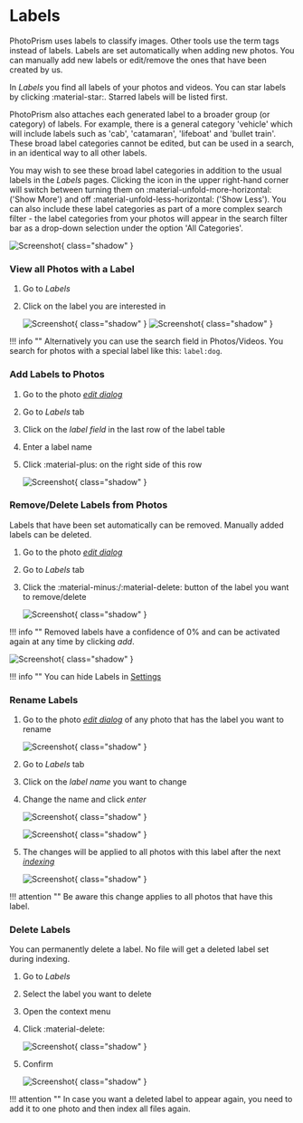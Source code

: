 # Labels #
PhotoPrism uses labels to classify images.
Other tools use the term tags instead of labels.
Labels are set automatically when adding new photos. 
You can manually add new labels or edit/remove the ones that have been created by us.

In *Labels* you find all labels of your photos and videos. 
You can star labels by clicking :material-star:. Starred labels will be listed first.

PhotoPrism also attaches each generated label to a broader group (or category) of labels. For example, there is a general category 'vehicle' which will include labels such as 'cab', 'catamaran', 'lifeboat' and 'bullet train'. These broad label categories cannot be edited, but can be used in a search, in an identical way to all other labels.

You may wish to see these broad label categories in addition to the usual labels in the *Labels* pages. Clicking the icon in the upper right-hand corner will switch between turning them on :material-unfold-more-horizontal: ('Show More') and off :material-unfold-less-horizontal: ('Show Less'). You can also include these label categories as part of a more complex search filter - the label categories from your photos will appear in the search filter bar as a drop-down selection under the option 'All Categories'.

![Screenshot](img/labels-1-light.png){ class="shadow" }


### View all Photos with a Label ###
1. Go to *Labels*
2. Click on the label you are interested in

    ![Screenshot](img/labels-2-light.png){ class="shadow" }
    ![Screenshot](img/labels-3-light.png){ class="shadow" }

!!! info ""
    Alternatively you can use the search field in Photos/Videos. You search for photos with a special label like this: `label:dog`.

### Add Labels to Photos ###

1. Go to the photo [*edit dialog*](edit.md)
2. Go to *Labels* tab
3. Click on the *label field* in the last row of the label table
4. Enter a label name
5. Click :material-plus: on the right side of this row

    ![Screenshot](img/add-label-light.png){ class="shadow" }
    
### Remove/Delete Labels from Photos ###

Labels that have been set automatically can be removed.
Manually added labels can be deleted.

1. Go to the photo [*edit dialog*](edit.md)
2. Go to *Labels* tab
3. Click the :material-minus:/:material-delete: button of the label you want to remove/delete

    ![Screenshot](img/remove-label-1-light.png){ class="shadow" }
    
!!! info ""
    Removed labels have a confidence of 0% and can be activated again at any time by clicking *add*.
    
   ![Screenshot](img/remove-label-2-light.png){ class="shadow" }

!!! info ""
    You can hide Labels in [Settings](../settings/general.md)

### Rename Labels ###

1. Go to the photo [*edit dialog*](edit.md) of any photo that has the label you want to rename

    ![Screenshot](img/edit-label-1-light.png){ class="shadow" }
    
2. Go to *Labels* tab
3. Click on the *label name* you want to change
4. Change the name and click *enter*

    ![Screenshot](img/edit-label-2-light.png){ class="shadow" }
    
    ![Screenshot](img/edit-label-3-light.png){ class="shadow" }
    
5. The changes will be applied to all photos with this label after the next  [*indexing*](../index.md)

    ![Screenshot](img/edit-label-4-light.png){ class="shadow" }

!!! attention ""
    Be aware this change applies to all photos that have this label.

### Delete Labels ###
You can permanently delete a label. No file will get a deleted label set during indexing.

1. Go to *Labels*
2. Select the label you want to delete
3. Open the context menu
4. Click :material-delete:

    ![Screenshot](img/delete-label-1-light.png){ class="shadow" }

5. Confirm

    ![Screenshot](img/delete-label-2-light.png){ class="shadow" }

!!! attention ""
    In case you want a deleted label to appear again, you need to add it to one photo and then index all files again.

